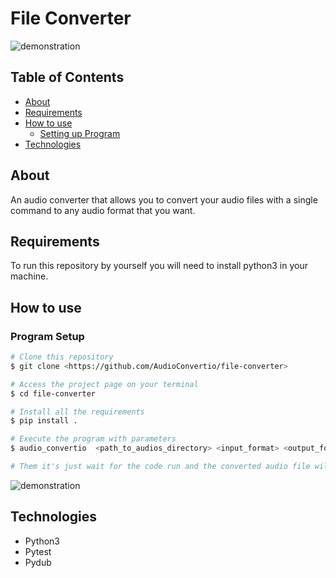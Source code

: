 # File Converter

![demonstration](https://cdn.discordapp.com/attachments/539836343094870016/835936570191511622/unknown.png)

## Table of Contents

<!--ts-->

- [About](#about)
- [Requirements](#requirements)
- [How to use](#how-to-use)
  - [Setting up Program](#program-setup)
- [Technologies](#technologies)
<!--te-->

## About

An audio converter that allows you to convert your audio files with a single command to any audio format that you want.

## Requirements

To run this repository by yourself you will need to install python3 in your machine.

## How to use

### Program Setup

```bash
# Clone this repository
$ git clone <https://github.com/AudioConvertio/file-converter>

# Access the project page on your terminal
$ cd file-converter

# Install all the requirements
$ pip install .

# Execute the program with parameters
$ audio_convertio  <path_to_audios_directory> <input_format> <output_format>

# Them it's just wait for the code run and the converted audio file will be in the same folder of the audio file passed as argument
```

![demonstration](https://cdn.discordapp.com/attachments/539836343094870016/838615313435459584/unknown.png)

## Technologies

- Python3
- Pytest
- Pydub
